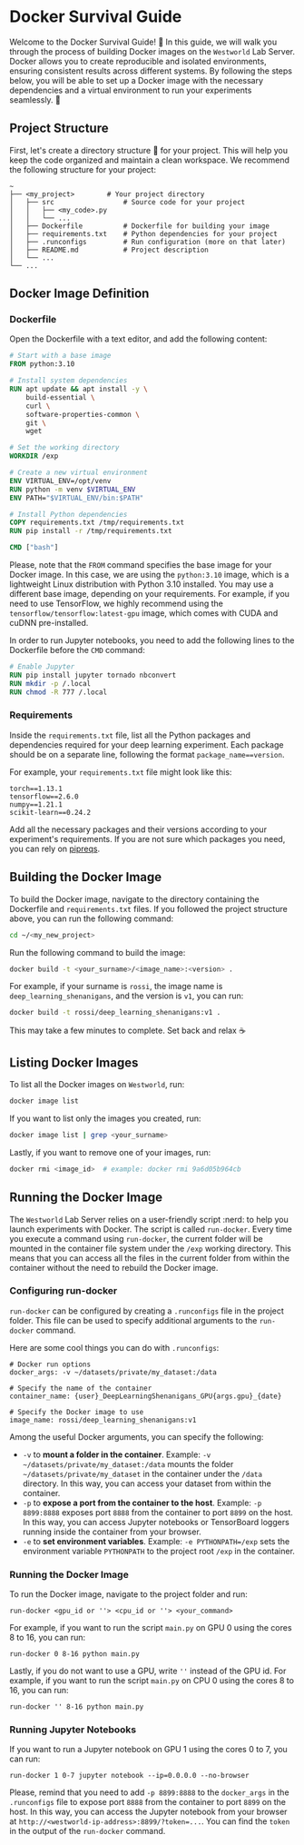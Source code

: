# Docker Survival Guide

Welcome to the Docker Survival Guide! :whale: In this guide, we will walk you through the process of building Docker
images on the `Westworld` Lab Server. Docker allows you to create reproducible and isolated environments, ensuring
consistent results across
different systems. By following the steps below, you will be able to set up a Docker image with the necessary
dependencies and a virtual environment to run your experiments seamlessly. :robot:

## Project Structure

First, let's create a directory structure :file_folder: for your project. This will help you keep the code organized and
maintain a clean workspace. We recommend the following structure for your project:

```text
~
├── <my_project>        # Your project directory
│   ├── src                 # Source code for your project
│   │   ├── <my_code>.py
│   │   └── ...
│   ├── Dockerfile          # Dockerfile for building your image
│   ├── requirements.txt    # Python dependencies for your project
│   ├── .runconfigs         # Run configuration (more on that later)
│   ├── README.md           # Project description
│   └── ...
└── ...
```

## Docker Image Definition

### Dockerfile

Open the Dockerfile with a text editor, and add the following content:

```dockerfile
# Start with a base image
FROM python:3.10

# Install system dependencies
RUN apt update && apt install -y \
    build-essential \
    curl \
    software-properties-common \
    git \
    wget

# Set the working directory
WORKDIR /exp

# Create a new virtual environment
ENV VIRTUAL_ENV=/opt/venv
RUN python -m venv $VIRTUAL_ENV
ENV PATH="$VIRTUAL_ENV/bin:$PATH"

# Install Python dependencies
COPY requirements.txt /tmp/requirements.txt
RUN pip install -r /tmp/requirements.txt

CMD ["bash"]
```

Please, note that the `FROM` command specifies the base image for your Docker image. In this case, we are using the
`python:3.10` image, which is a lightweight Linux distribution with Python 3.10 installed. You may use a different base
image, depending on your requirements. For example, if you need to use TensorFlow, we highly recommend using the
`tensorflow/tensorflow:latest-gpu` image, which comes with CUDA and cuDNN pre-installed.

In order to run Jupyter notebooks, you need to add the following lines to the Dockerfile before the `CMD` command:

```dockerfile
# Enable Jupyter
RUN pip install jupyter tornado nbconvert
RUN mkdir -p /.local
RUN chmod -R 777 /.local
```

### Requirements

Inside the `requirements.txt` file, list all the Python packages and dependencies required for your deep learning
experiment. Each package should be on a separate line, following the format `package_name==version`.

For example, your `requirements.txt` file might look like this:

```text
torch==1.13.1
tensorflow==2.6.0
numpy==1.21.1
scikit-learn==0.24.2
```

Add all the necessary packages and their versions according to your experiment's requirements. If you are not sure
which packages you need, you can rely on [pipreqs](https://github.com/bndr/pipreqs).

## Building the Docker Image

To build the Docker image, navigate to the directory containing the Dockerfile and `requirements.txt`
files. If you followed the project structure above, you can run the following command:

```bash
cd ~/<my_new_project>
```

Run the following command to build the image:

```bash
docker build -t <your_surname>/<image_name>:<version> .
```

For example, if your surname is `rossi`, the image name is `deep_learning_shenanigans`, and the version is `v1`, you can
run:

```bash
docker build -t rossi/deep_learning_shenanigans:v1 .
```

This may take a few minutes to complete. Set back and relax :coffee:

## Listing Docker Images

To list all the Docker images on `Westworld`, run:

```bash
docker image list
```

If you want to list only the images you created, run:

```bash
docker image list | grep <your_surname>
```

Lastly, if you want to remove one of your images, run:

```bash
docker rmi <image_id>  # example: docker rmi 9a6d05b964cb
```

## Running the Docker Image

The `Westworld` Lab Server relies on a user-friendly script :nerd: to help you launch experiments with Docker.
The script is called `run-docker`.
Every time you execute a command using `run-docker`, the current folder will be
mounted in the container file system under the `/exp` working directory. This means that you can access all the files
in the current folder from within the container without the need to rebuild the Docker image.

### Configuring run-docker

`run-docker` can be configured by creating a `.runconfigs` file in the project folder. This file can be used to specify
additional arguments to the `run-docker` command.

Here are some cool things you can do with `.runconfigs`:

```text
# Docker run options
docker_args: -v ~/datasets/private/my_dataset:/data

# Specify the name of the container
container_name: {user}_DeepLearningShenanigans_GPU{args.gpu}_{date}

# Specify the Docker image to use
image_name: rossi/deep_learning_shenanigans:v1
```

Among the useful Docker arguments, you can specify the following:

* `-v` to **mount a folder in the container**. Example: `-v ~/datasets/private/my_dataset:/data` mounts the folder
  `~/datasets/private/my_dataset` in the container under the `/data` directory. In this way, you can access your dataset
  from within the container.
* `-p` to **expose a port from the container to the host**. Example: `-p 8899:8888` exposes port `8888` from the
  container to port `8899` on the host. In this way, you can access Jupyter notebooks or TensorBoard loggers running
  inside the container from your browser.
* `-e` to **set environment variables**. Example: `-e PYTHONPATH=/exp` sets the environment variable `PYTHONPATH` to the
  project root `/exp` in the container.

### Running the Docker Image

To run the Docker image, navigate to the project folder and run:

```text
run-docker <gpu_id or ''> <cpu_id or ''> <your_command>
```

For example, if you want to run the script `main.py` on GPU 0 using the cores 8 to 16, you can run:

```text
run-docker 0 8-16 python main.py
```

Lastly, if you do not want to use a GPU, write `''` instead of the GPU id. For example, if you want to run the script
`main.py` on CPU 0 using the cores 8 to 16, you can run:

```text
run-docker '' 8-16 python main.py
```

### Running Jupyter Notebooks

If you want to run a Jupyter notebook on GPU 1 using the cores 0 to 7, you can run:

```text
run-docker 1 0-7 jupyter notebook --ip=0.0.0.0 --no-browser
```

Please, remind that you need to add `-p 8899:8888` to the `docker_args` in the `.runconfigs` file to expose port `8888`
from the container to port `8899` on the host. In this way, you can access the Jupyter notebook from your browser at
`http://<westworld-ip-address>:8899/?token=...`. You can find the `token` in the output of the `run-docker` command.
